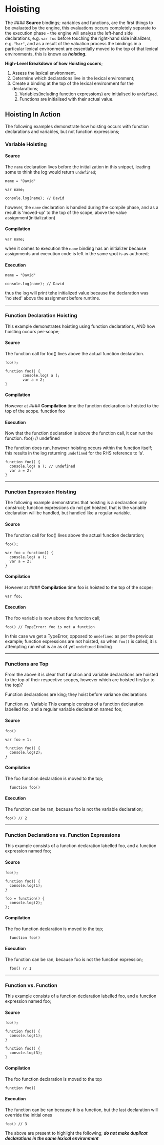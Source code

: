 # Hoisting

The #### **Source** bindings; variables and functions, are the first things to be evaluated by the engine, this evaluations occurs completely separate to the execution phase - the engine will analyze the left-hand side declarations, e.g. `var foo` before touching the right-hand side initializers, e.g. `"bar"`, and as a result of the valuation process the bindings in a particular lexical environment are essentially moved to the top of that lexical environments, this is known as **_hoisting_**.

**High-Level Breakdown of how Hoisting occers**;

1. Assess the lexical environment.
2. Determine which declarations live in the lexical environment;
3. Create a binding at the top of the lexical environment for the declarations;
   1. Variables(including function expressions) are initialised to `undefined`.
   2. Functions are initialised with their actual value.

## Hoisting In Action

The following examples demonstrate how hoisting occurs with function declarations and variables, but not function expressions;

### **Variable Hoisting**

#### **Source**

The `name` declaration lives before the initialization in this snippet, leading some to think the log would return `undefined`;

```
name = "David"

var name;

console.log(name); // David
```

however, the `name` declaration is handled during the compile phase, and as a result is 'moved-up' to the top of the scope, above the value assignment(initialization)

#### **Compilation**

```
var name;
```

when it comes to execution the `name` binding has an initializer because assignments and execution code is left in the same spot is as authored;

#### **Execution**

```
name = "David"

console.log(name); // David
```

thus the log will print tehe initialized value because the declaration was 'hoisted' above the assignment before runtime.

---

### **Function Declaration Hoisting**

This example demonstrates hoisting using function declarations, AND how hoisting occurs per-scope;

#### **Source**

The function call for foo() lives above the actual function declaration.

```
foo();

function foo() {
        console.log( a );
        var a = 2;
}
```

#### **Compilation**

However at #### **Compilation** time the function declaration is hoisted to the top of the scope.
function foo

#### **Execution**

Now that the function declaration is above the function call, it can run the function.
foo() // undefined

The function does run, however hoisting occurs within the function itself; this results in the log returning `undefined` for the RHS reference to ‘a’.

```
function foo() {
  console.log( a ); // undefined
  var a = 2;
}
```

---

### **Function Expression Hoisting**

The following example demonstrates that hoisting is a declaration only construct;
function expressions do not get hoisted, that is the variable declaration will be handled, but handled like a regular variable.

#### **Source**

The function call for foo() lives above the actual function declaration;

```
foo();

var foo = function() {
  console.log( a );
  var a = 2;
}
```

#### **Compilation**

However at #### **Compilation** time foo is hoisted to the top of the scope;

```
var foo;
```

#### **Execution**

The foo variable is now above the function call;

```
foo() // TypeError: foo is not a function
```

In this case we get a TypeError, opposed to `undefined` as per the previous example; function expressions are not hoisted, so when `foo()` is called, it is attempting run what is an as of yet `undefined` binding

---

### **Functions are Top**

From the above it is clear that function and variable declarations are hoisted to the top of their respective scopes, however which are hoisted first(or to the top)?

Function declarations are king; they hoist before variance declarations

Function vs. Variable
This example consists of a function declaration labelled foo, and a regular variable declaration named foo;

#### **Source**

```
foo()

var foo = 1;

function foo() {
  console.log(2);
}
```

#### **Compilation**

The foo function declaration is moved to the top;

```
  function foo()
```

#### **Execution**

The function can be ran, because foo is not the variable declaration;

```
foo() // 2
```

---

### **Function Declarations vs. Function Expressions**

This example consists of a function declaration labelled foo, and a function expression named foo;

#### **Source**

```
foo();

function foo() {
  console.log(1);
}

foo = function() {
  console.log(2);
};
```

#### **Compilation**

The foo function declaration is moved to the top;

```
  function foo()
```

#### **Execution**

The function can be ran, because foo is not the function expression;

```
  foo() // 1
```

---

### **Function vs. Function**

This example consists of a function declaration labelled foo, and a function expression named foo;

#### **Source**

```
foo();

function foo() {
  console.log(1);
}

function foo() {
  console.log(3);
}
```

#### **Compilation**

The foo function declaration is moved to the top

```
function foo()
```

#### **Execution**

The function can be ran because it is a function, but the last declaration will override the initial ones

```
foo() // 3
```

The above are present to highlight the following; **_do not make duplicat declarations in the same lexical environment_**
